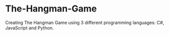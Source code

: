 # The-Hangman-Game
Creating The Hangman Game using 3 different programming languages: C#, JavaScript and Python.
